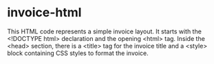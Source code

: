 # invoice-html
This HTML code represents a simple invoice layout. It starts with the &lt;!DOCTYPE html> declaration and the opening &lt;html> tag. Inside the &lt;head> section, there is a &lt;title> tag for the invoice title and a &lt;style> block containing CSS styles to format the invoice.  
